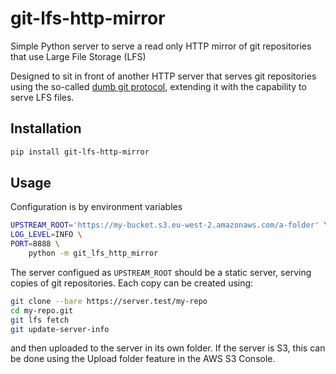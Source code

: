 # git-lfs-http-mirror

Simple Python server to serve a read only HTTP mirror of git repositories that use Large File Storage (LFS)

Designed to sit in front of another HTTP server that serves git repositories using the so-called [dumb git protocol](https://git-scm.com/book/en/v2/Git-on-the-Server-The-Protocols#_dumb_http), extending it with the capability to serve LFS files.


## Installation

```bash
pip install git-lfs-http-mirror
```


## Usage

Configuration is by environment variables

```bash
UPSTREAM_ROOT='https://my-bucket.s3.eu-west-2.amazonaws.com/a-folder' \
LOG_LEVEL=INFO \
PORT=8888 \
    python -m git_lfs_http_mirror
```

The server configued as `UPSTREAM_ROOT` should be a static server, serving copies of git repositories. Each copy can be created using:

```bash
git clone --bare https://server.test/my-repo
cd my-repo.git
git lfs fetch
git update-server-info
````

and then uploaded to the server in its own folder. If the server is S3, this can be done using the Upload folder feature in the AWS S3 Console.
